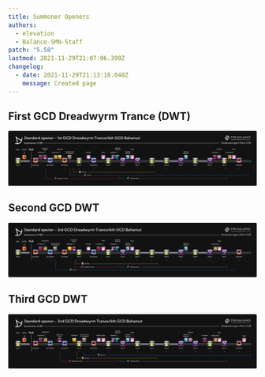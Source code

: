```yaml
---
title: Summoner Openers
authors:
  - elevation
  - Balance-SMN-Staff
patch: "5.58"
lastmod: 2021-11-29T21:07:06.399Z
changelog:
  - date: 2021-11-29T21:13:18.048Z
    message: Created page
---
```

## First GCD Dreadwyrm Trance (DWT)

![First GCD DWT](/img/jobs/smn/smn-1stdwt-6thbaha-shb.png)

## Second GCD DWT

![Second GCD DWT](/img/jobs/smn/smn-2nddwt-6thbaha-shb.png)

## Third GCD DWT

![Third GCD DWT](/img/jobs/smn/smn-3rddwt-6thbaha-shb.png)
